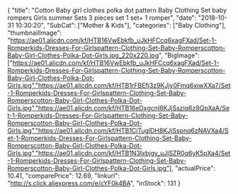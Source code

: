 {
	"title": "Cotton Baby girl clothes polka dot pattern Baby Clothing Set baby rompers Girls summer Sets 3 pieces set 1 set+ 1 romper",
	"date": "2018-10-31 10:30:20",
	"SubCat": ["Mother & Kids"],
	"categories": ["Baby Clothing"],
	"thumbnailImage": "https://ae01.alicdn.com/kf/HTB16VwEbkfb_uJkHFCcq6xagFXad/Set-1-Romperkids-Dresses-For-Girlspattern-Clothing-Set-Baby-Romperscotton-Baby-Girl-Clothes-Polka-Dot-Girls.jpg_220x220.jpg",
	"BigImage": ["https://ae01.alicdn.com/kf/HTB16VwEbkfb_uJkHFCcq6xagFXad/Set-1-Romperkids-Dresses-For-Girlspattern-Clothing-Set-Baby-Romperscotton-Baby-Girl-Clothes-Polka-Dot-Girls.jpg","https://ae01.alicdn.com/kf/HTB1rFBEfj3z9KJjy0Fmq6xiwXXa7/Set-1-Romperkids-Dresses-For-Girlspattern-Clothing-Set-Baby-Romperscotton-Baby-Girl-Clothes-Polka-Dot-Girls.jpg","https://ae01.alicdn.com/kf/HTB16eDxgcnI8KJjSsziq6z8QpXaA/Set-1-Romperkids-Dresses-For-Girlspattern-Clothing-Set-Baby-Romperscotton-Baby-Girl-Clothes-Polka-Dot-Girls.jpg","https://ae01.alicdn.com/kf/HTB1CiTuglDH8KJjSspnq6zNAVXa4/Set-1-Romperkids-Dresses-For-Girlspattern-Clothing-Set-Baby-Romperscotton-Baby-Girl-Clothes-Polka-Dot-Girls.jpg","https://ae01.alicdn.com/kf/HTB1N3Ixbjgy_uJjSZR0q6yK5pXa4/Set-1-Romperkids-Dresses-For-Girlspattern-Clothing-Set-Baby-Romperscotton-Baby-Girl-Clothes-Polka-Dot-Girls.jpg"],
	"actualPrice": 10.41,
	"comparePrice": 12.69,
	"linkurl": "http://s.click.aliexpress.com/e/cYF0k4BA",
	"inStock": 131
}
